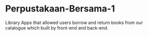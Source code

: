 # Perpustakaan-Bersama-1
Library Apps that allowed users borrow and return books from our catalogue which built by front-end and back-end.
